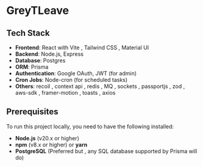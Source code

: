# GreyTLeave

## Tech Stack

- **Frontend**: React with Vite , Tailwind CSS , Material UI
- **Backend**: Node.js, Express
- **Database**: Postgres
- **ORM**: Prisma
- **Authentication**: Google OAuth, JWT (for admin)
- **Cron Jobs**: Node-cron (for scheduled tasks)
- **Others**: recoil , context api , redis , MQ , sockets , passportjs , zod , aws-sdk , framer-motion , toasts , axios 
## Prerequisites

To run this project locally, you need to have the following installed:

- **Node.js** (v20.x or higher)
- **npm** (v8.x or higher) or **yarn**
- **PostgreSQL** (Preferred but , any SQL database supported by Prisma will do)
